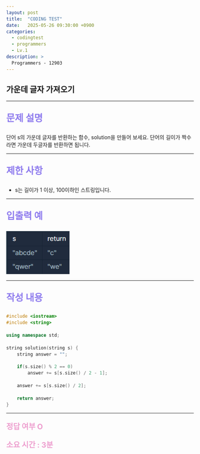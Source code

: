 ```yaml
---
layout: post
title:  "CODING TEST"
date:   2025-05-26 09:30:00 +0900
categories:
  - codingtest
  - programmers
  - Lv.1
description: >
  Programmers - 12903
---
```

## 가운데 글자 가져오기

---

<p style = "color:#8f7cee; font-size:25px; font-weight:bold">
문제 설명
</p>

단어 s의 가운데 글자를 반환하는 함수, solution을 만들어 보세요. 단어의 길이가 짝수라면 가운데 두글자를 반환하면 됩니다.

---

<p style = "color:#8f7cee; font-size:25px; font-weight:bold">
제한 사항
</p>

- s는 길이가 1 이상, 100이하인 스트링입니다.

---

<p style = "color:#8f7cee; font-size:25px; font-weight:bold">
입출력 예
</p>

<img src = "/assets/img/codingtest/12903.png" width = "170" height = "115">

---

<p style = "color:#8f7cee; font-size:25px; font-weight:bold">
작성 내용
</p>

```cpp
#include <iostream>
#include <string>

using namespace std;

string solution(string s) {
    string answer = "";
    
    if(s.size() % 2 == 0)
        answer += s[s.size() / 2 - 1];
    
    answer += s[s.size() / 2];
    
    return answer;
}
```

---

<p style = "color:#ed9ece; font-size:20px; font-weight:bold">
정답 여부 O
</p>

<p style = "color:#ed9ece; font-size:20px; font-weight:bold">
소요 시간 : 3분
</p>

